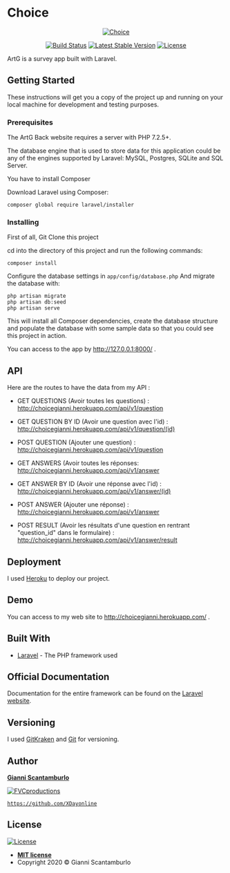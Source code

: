 # Choice


<p align="center">
<a style="justify-content: center" href="http://choicegianni.herokuapp.com/"><img src="https://img.icons8.com/plasticine/2x/survey.png" title="Choice" alt="Choice"></a>
</p>
<p align="center">
<a href="https://artgback.herokuapp.com/"><img src="https://travis-ci.org/laravel/framework.svg" alt="Build Status"></a>
<a href="https://artgback.herokuapp.com/"><img src="https://img.shields.io/badge/stable-v1-blue" alt="Latest Stable Version"></a>
<a href="https://artgback.herokuapp.com/"><img src="https://poser.pugx.org/laravel/framework/license.svg" alt="License"></a>
</p>

ArtG is a survey app built with Laravel.

## Getting Started

These instructions will get you a copy of the project up and running on your local machine for development and testing purposes.

### Prerequisites

The ArtG Back website requires a server with PHP 7.2.5+.

The database engine that is used to store data for this application could be any of the engines supported by Laravel: MySQL, Postgres, SQLite and SQL Server.

You have to install Composer

Download Laravel using Composer:

```
composer global require laravel/installer
```

### Installing

First of all, Git Clone this project

cd into the directory of this project and run the following commands:
```
composer install
```
Configure the database settings in `app/config/database.php`
And migrate the database with:
```
php artisan migrate
php artisan db:seed
php artisan serve
```
This will install all Composer dependencies, create the database structure and populate the database with some sample data so that you could see this project in action.

You can access to the app by http://127.0.0.1:8000/ .

## API

Here are the routes to have the data from my API :

* GET QUESTIONS (Avoir toutes les questions) :
http://choicegianni.herokuapp.com/api/v1/question

* GET QUESTION BY ID (Avoir une question avec l'id) :
http://choicegianni.herokuapp.com/api/v1/question/(id)

* POST QUESTION (Ajouter une question) :
http://choicegianni.herokuapp.com/api/v1/question

* GET ANSWERS (Avoir toutes les réponses:
http://choicegianni.herokuapp.com/api/v1/answer

* GET ANSWER BY ID (Avoir une réponse avec l'id) :
http://choicegianni.herokuapp.com/api/v1/answer/(id)

* POST ANSWER (Ajouter une réponse) :
http://choicegianni.herokuapp.com/api/v1/answer

* POST RESULT (Avoir les résultats d'une question en rentrant "question_id" dans le formulaire) :
http://choicegianni.herokuapp.com/api/v1/answer/result

## Deployment

I used [Heroku](https://www.heroku.com/) to deploy our project.

## Demo

You can access to my web site to http://choicegianni.herokuapp.com/ .

## Built With

* [Laravel](https://laravel.com/) - The PHP framework used


## Official Documentation

Documentation for the entire framework can be found on the [Laravel website](http://laravel.com/docs).

## Versioning

I used [GitKraken](https://www.gitkraken.com/b) and [Git](https://git-scm.com/) for versioning.

## Author

<a href="https://github.com/XDayonline" target="_blank">**Gianni Scantamburlo**</a> 

[![FVCproductions](https://avatars0.githubusercontent.com/u/32893447?&s=200)](https://github.com/XDayonline)
    
<a href="http://github.com/fvcproductions" target="_blank">`https://github.com/XDayonline`</a> 

## License

[![License](http://img.shields.io/:license-mit-blue.svg?style=flat-square)](http://badges.mit-license.org)

- **[MIT license](http://opensource.org/licenses/mit-license.php)**
- Copyright 2020 © Gianni Scantamburlo
